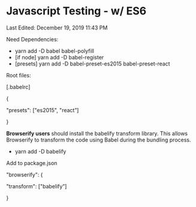 # Javascript Testing - w/ ES6

Last Edited: December 19, 2019 11:43 PM

Need Dependencies:

- yarn add -D babel babel-polyfill
- [if node] yarn add -D babel-register
- [presets] yarn add -D babel-preset-es2015 babel-preset-react

Root files:

[.babelrc]

{

"presets": ["es2015", "react”]

}

**Browserify users** should install the babelify transform library. This allows Browserify to transform the code using Babel during the bundling process.

- yarn add -D babelify

Add to package.json

"browserify": {

"transform": ["babelify”]

}